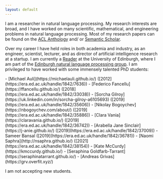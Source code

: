 ```yaml
---
layout: default
---
```

I am a researcher in natural language processing. My research interests are broad, 
and I have worked on many scientific, mathematical,
and engineering problems in natural language processing. 
Most of my research papers can be found on 
the [ACL Anthology](https://www.aclweb.org/anthology/people/a/adam-lopez/)
and/ or [Semantic Scholar](https://www.semanticscholar.org/author/Adam-Lopez/144871732?sort=pub-date).

Over my career I have held roles in both academia and industry, as an engineer, scientist, lecturer, and as director of artificial intelligence research at a startup.
I am currently a [Reader](https://en.wikipedia.org/wiki/Reader_(academic_rank)) 
at the University of Edinburgh, where I am part of the 
[Edinburgh natural language processing group](http://groups.inf.ed.ac.uk/edinburghnlp/).
I am privileged to have worked with some immensely talented PhD students:

<div class="students">
- [Michael Auli](https://michaelauli.github.io/) ([2012](https://era.ed.ac.uk/handle/1842/7636))
- [Federico Fancellu](https://ffancellu.github.io/) ([2018](https://era.ed.ac.uk/handle/1842/33038))
- [Sorcha Gilroy](https://uk.linkedin.com/in/sorcha-gilroy-a6105693) ([2019](https://era.ed.ac.uk/handle/1842/35606))
- [Nikolay Bogoychev](https://nbogoychev.com/about/) ([2019](https://era.ed.ac.uk/handle/1842/35886))
- [Clara Vania](https://claravania.github.io/) ([2019](https://era.ed.ac.uk/handle/1842/36742))
- [Arabella Jane Sinclair](https://j-anie.github.io/) ([2019](https://era.ed.ac.uk/handle/1842/37009))
- Sameer Bansal ([2019](https://era.ed.ac.uk/handle/1842/36781))
- [Naomi Saphra](http://nsaphra.github.io/) ([2021](https://era.ed.ac.uk/handle/1842/38154))
- [Kate McCurdy](https://kmccurdy.github.io/)
- [Seraphina Goldfarb-Tarrant](https://seraphinatarrant.github.io/)
- [Andreas Grivas](https://grv.overfit.xyz/)
</div>

I am not accepting new students.






